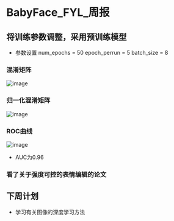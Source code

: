 ﻿# BabyFace_FYL_周报
## 将训练参数调整，采用预训练模型
* 参数设置 num_epochs = 50  epoch_perrun = 5 batch_size = 8
### 混淆矩阵
![image](https://github.com/fyl0109/DataScience/blob/master/BabyFace_FYL/source/data2confusionmwithoutnormalization2_0.png)
### 归一化混淆矩阵
![image](https://github.com/fyl0109/DataScience/blob/master/BabyFace_FYL/source/data2confusionmwithnormalization2_0.png)
### ROC曲线
![image](https://github.com/fyl0109/DataScience/blob/master/BabyFace_FYL/source/roccurveselection2_0.png)
* AUC为0.96
### 看了关于强度可控的表情编辑的论文
## 下周计划
* 学习有关图像的深度学习方法